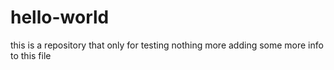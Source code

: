 # hello-world
this is a repository that only for testing nothing more
adding some more info to this file
